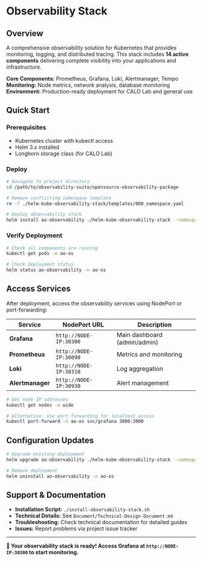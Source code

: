 # Observability Stack

## Overview

A comprehensive observability solution for Kubernetes that provides monitoring, logging, and distributed tracing. This stack includes **14 active components** delivering complete visibility into your applications and infrastructure.

**Core Components:** Prometheus, Grafana, Loki, Alertmanager, Tempo  
**Monitoring:** Node metrics, network analysis, database monitoring  
**Environment:** Production-ready deployment for CALO Lab and general use

## Quick Start

### Prerequisites
- Kubernetes cluster with kubectl access
- Helm 3.x installed
- Longhorn storage class (for CALO Lab)

### Deploy
```bash
# Navigate to project directory
cd /path/to/observability-suite/opensource-observability-package

# Remove conflicting namespace template
rm -f ./helm-kube-observability-stack/templates/000_namespace.yaml

# Deploy observability stack
helm install ao-observability ./helm-kube-observability-stack --namespace ao-os --create-namespace
```

### Verify Deployment
```bash
# Check all components are running
kubectl get pods -n ao-os

# Check deployment status
helm status ao-observability -n ao-os
```

## Access Services

After deployment, access the observability services using NodePort or port-forwarding:

| Service | NodePort URL | Description |
|---------|-------------|-------------|
| **Grafana** | `http://NODE-IP:30300` | Main dashboard (admin/admin) |
| **Prometheus** | `http://NODE-IP:30090` | Metrics and monitoring |
| **Loki** | `http://NODE-IP:30310` | Log aggregation |
| **Alertmanager** | `http://NODE-IP:30930` | Alert management |

```bash
# Get node IP addresses
kubectl get nodes -o wide

# Alternative: Use port-forwarding for localhost access
kubectl port-forward -n ao-os svc/grafana 3000:3000
```

## Configuration Updates

```bash
# Upgrade existing deployment
helm upgrade ao-observability ./helm-kube-observability-stack --namespace ao-os

# Remove deployment
helm uninstall ao-observability -n ao-os
```

## Support & Documentation

- **Installation Script:** `./install-observability-stack.sh`
- **Technical Details:** See `Document/Technical-Design-Document.md`
- **Troubleshooting:** Check technical documentation for detailed guides
- **Issues:** Report problems via project issue tracker

---

**🎉 Your observability stack is ready! Access Grafana at `http://NODE-IP:30300` to start monitoring.**